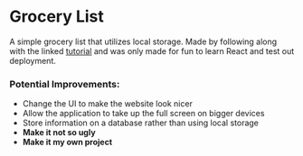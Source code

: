 # Grocery List

A simple grocery list that utilizes local storage. Made by following along with the linked [tutorial](https://www.youtube.com/watch?v=RVFAyFWO4go) and was only made for fun to learn React and test out deployment. 

### Potential Improvements: 
- Change the UI to make the website look nicer
- Allow the application to take up the full screen on bigger devices
- Store information on a database rather than using local storage
- **Make it not so ugly**
- **Make it my own project**
